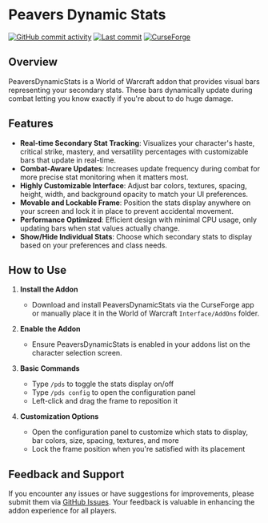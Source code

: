 # Peavers Dynamic Stats

[![GitHub commit activity](https://img.shields.io/github/commit-activity/m/peavers/PeaversDynamicStats)](https://github.com/peavers/PeaversDynamicStats/commits/master) [![Last commit](https://img.shields.io/github/last-commit/peavers/PeaversDynamicStats)](https://github.com/peavers/PeaversDynamicStats/master) [![CurseForge](https://img.shields.io/curseforge/dt/1230220?label=CurseForge&color=F16436)](https://www.curseforge.com/wow/addons/peaversdynamicstats)

## Overview

PeaversDynamicStats is a World of Warcraft addon that provides visual bars representing your secondary stats.
These bars dynamically update during combat letting you know exactly if you're about to do huge damage.

## Features

- **Real-time Secondary Stat Tracking**: Visualizes your character's haste, critical strike, mastery, and versatility percentages with customizable bars that update in real-time.
- **Combat-Aware Updates**: Increases update frequency during combat for more precise stat monitoring when it matters most.
- **Highly Customizable Interface**: Adjust bar colors, textures, spacing, height, width, and background opacity to match your UI preferences.
- **Movable and Lockable Frame**: Position the stats display anywhere on your screen and lock it in place to prevent accidental movement.
- **Performance Optimized**: Efficient design with minimal CPU usage, only updating bars when stat values actually change.
- **Show/Hide Individual Stats**: Choose which secondary stats to display based on your preferences and class needs.

## How to Use

1. **Install the Addon**
	* Download and install PeaversDynamicStats via the CurseForge app or manually place it in the World of Warcraft `Interface/AddOns` folder.

2. **Enable the Addon**
	* Ensure PeaversDynamicStats is enabled in your addons list on the character selection screen.

3. **Basic Commands**
	* Type `/pds` to toggle the stats display on/off
	* Type `/pds config` to open the configuration panel
	* Left-click and drag the frame to reposition it

4. **Customization Options**
	* Open the configuration panel to customize which stats to display, bar colors, size, spacing, textures, and more
	* Lock the frame position when you're satisfied with its placement

## Feedback and Support

If you encounter any issues or have suggestions for improvements, please submit them
via [GitHub Issues](https://github.com/peavers/PeaversDynamicStats/issues). Your feedback is valuable in enhancing the
addon experience for all players.
